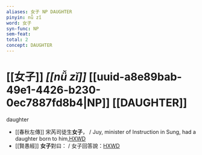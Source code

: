 ```yaml
---
aliases: 女子 NP DAUGHTER
pinyin: nǚ zǐ
word: 女子
syn-func: NP
sem-feat: 
total: 2
concept: DAUGHTER 
---
```

# [[女子]] *[[nǚ zǐ]]*  [[uuid-a8e89bab-49e1-4426-b230-0ec7887fd8b4|NP]] [[DAUGHTER]]
daughter
 - [[春秋左傳]] 宋芮司徒生**女子**， / Juy, minister of Instruction in Sung, had a daughter born to him,[HXWD](https://hxwd.org/textview.html?location=KR1e0001_tls_009-652a.3)
 - [[賢愚經]] **女子**對曰： / 女子回答說：[HXWD](https://hxwd.org/textview.html?location=KR6b0059_T_005-0380b.54)
